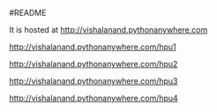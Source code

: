 #README

It is hosted at 
http://vishalanand.pythonanywhere.com

http://vishalanand.pythonanywhere.com/hpu1

http://vishalanand.pythonanywhere.com/hpu2

http://vishalanand.pythonanywhere.com/hpu3

http://vishalanand.pythonanywhere.com/hpu4
